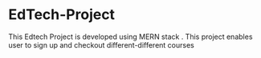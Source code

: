 # EdTech-Project
This Edtech Project is developed using MERN stack .
This project enables user to sign up and checkout different-different courses
